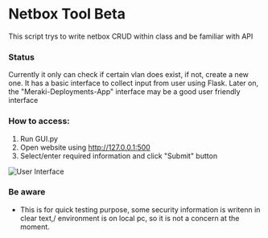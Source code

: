 # Netbox Tool Beta

This script trys to write netbox CRUD within class and be familiar with API

### Status
Currently it only can check if certain vlan does exist, if not, create a new one.
It has a basic interface to collect input from user using Flask.
Later on, the "Meraki-Deployments-App" interface may be a good user friendly interface


### How to access:

1. Run GUI.py
2. Open website using http://127.0.0.1:500
3. Select/enter required information and click "Submit" button

![User Interface](.documentation/netbox_demo.PNG)

### Be aware
* This is for quick testing purpose, some security information is writenn in clear text,/
  environment is on local pc, so it is not a concern at the moment.
